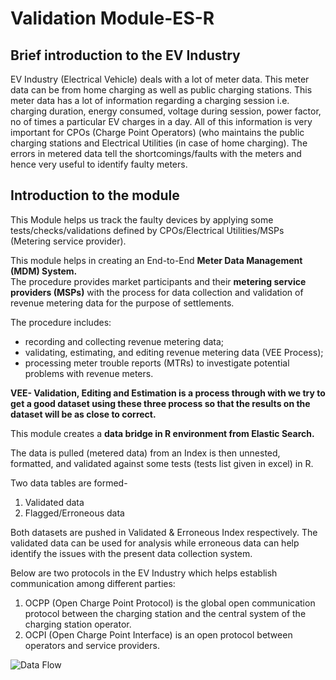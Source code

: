 # Validation Module-ES-R

## Brief introduction to the EV Industry
EV Industry (Electrical Vehicle) deals with a lot of meter data. This meter data can be from home charging as well as public charging stations. This meter data has a lot of information regarding a charging session i.e. charging duration, energy consumed, voltage during session, power factor, no of times a particular EV charges in a day. All of this information is very important for CPOs (Charge Point Operators) (who maintains the public charging stations and Electrical Utilities (in case of home charging). The errors in metered data tell the shortcomings/faults with the meters and hence very useful to identify faulty meters.  

## Introduction to the module
This Module helps us track the faulty devices by applying some tests/checks/validations defined by CPOs/Electrical Utilities/MSPs (Metering service provider).  
  
This module helps in creating an End-to-End **Meter Data Management (MDM) System.**  
The procedure provides market participants and their **metering service providers (MSPs)** with the process for data collection and validation of revenue metering data for the purpose of settlements.  

The procedure includes:  
* recording and collecting revenue metering data;
* validating, estimating, and editing revenue metering data (VEE Process);
* processing meter trouble reports (MTRs) to investigate potential problems with revenue meters.  
  

**VEE- Validation, Editing and Estimation is a process through with we try to get a good dataset using these three process so that the results on the dataset will be as close to correct.**  

This module creates a **data bridge in R environment from Elastic Search.**  

The data is pulled (metered data) from an Index is then unnested, formatted, and validated against some tests (tests list given in excel) in R.  

Two data tables are formed-  
1. Validated data  
2. Flagged/Erroneous data  
  
Both datasets are pushed in Validated & Erroneous Index respectively. The validated data can be used for analysis while erroneous data can help identify the issues with the present data collection system.  
  
Below are two protocols in the EV Industry which helps establish communication among different parties:  
1. OCPP (Open Charge Point Protocol) is the global open communication protocol between the charging station and the central system of the charging station operator.  
2. OCPI (Open Charge Point Interface) is an open protocol between operators and service providers.  
  
![Data Flow](https://user-images.githubusercontent.com/71806907/123522068-9cfc6a00-d6d8-11eb-92fc-924a18939b47.png)


